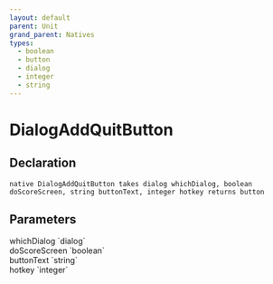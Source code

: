 ```yaml
---
layout: default
parent: Unit
grand_parent: Natives
types:
  - boolean
  - button
  - dialog
  - integer
  - string
---
```


# DialogAddQuitButton

## Declaration

```
native DialogAddQuitButton takes dialog whichDialog, boolean doScoreScreen, string buttonText, integer hotkey returns button
```

## Parameters
<dl>
  <dt>whichDialog `dialog`</dt>
  <dd></dd>

  <dt>doScoreScreen `boolean`</dt>
  <dd></dd>

  <dt>buttonText `string`</dt>
  <dd></dd>

  <dt>hotkey `integer`</dt>
  <dd></dd>
</dl>
